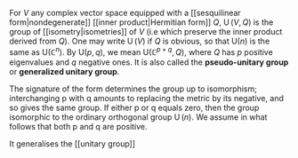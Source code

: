 For $V$ any complex vector space equipped with a [[sesquilinear form|nondegenerate]] [[inner product|Hermitian form]] $Q$, $\operatorname{U}(V, Q)$ is the group of [[isometry|isometries]] of $V$ (i.e which preserve the inner product derived from $Q$). One may write $\operatorname{U}(V)$ if $Q$ is obvious, so that $\mathrm{U}(n)$ is the same as $\mathrm{U}\left(\mathbb{C}^{n}\right)$. By $\mathrm{U}(p, q)$, we mean $\mathrm{U}\left(\mathbb{C}^{p+q}, Q\right)$, where $Q$ has $p$ positive eigenvalues and $q$ negative ones. It is also called the **pseudo-unitary group** or **generalized unitary group**. 

The signature of the form determines the group up to isomorphism; interchanging p with q amounts to replacing the metric by its negative, and so gives the same group. If either p or q equals zero, then the group isomorphic to the ordinary orthogonal group $\operatorname{U}(n)$. We assume in what follows that both p and q are positive.

It generalises the [[unitary group]]